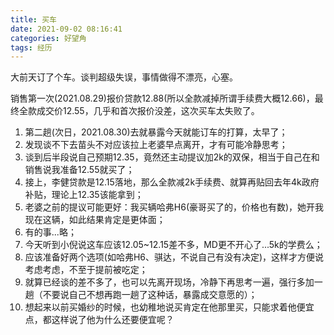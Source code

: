 ```yaml
---
title: 买车
date: 2021-09-02 08:16:41
categories: 好望角
tags: 经历
---
```


大前天订了个车。谈判超级失误，事情做得不漂亮，心塞。
<!--more-->

销售第一次(2021.08.29)报价贷款12.88(所以全款减掉所谓手续费大概12.66)，最终全款成交价12.55，几乎和首次报价没差，这次买车太失败了。

1. 第二趟(次日，2021.08.30)去就暴露今天就能订车的打算，太早了；
2. 发现谈不下去苗头不对应该拉上老婆早点离开，才有可能冷静思考；
3. 谈到后半段说自己预期12.35，竟然还主动提议加2k的双保，相当于自己在和销售说我准备12.55就买了；
4. 接上，李健贷款是12.15落地，那么全款减2k手续费、就算再贴回去年4k政府补贴，理论上12.35该能拿到；
5. 老婆之前的提议可能更好：我买辆哈弗H6(豪哥买了的，价格也有数)，她开我现在这辆，如此结果肯定是更体面；
6. 有的事...略；
7. 今天听到小倪说这车应该12.05~12.15差不多，MD更不开心了...5k的学费么；
8. 应该准备好两个选项(如哈弗H6、骐达，不说自己有没有决定)，这样才方便说考虑考虑，不至于提前被吃定；
9. 就算已经谈的差不多了，也可以先离开现场，冷静下再思考一遍，强行多加一趟（不要说自己不想再跑一趟了这种话，暴露成交意愿的）；
10. 想起来以前买婚纱的时候，也幼稚地说买肯定在他那里买，只能求着他便宜点，都这样说了他为什么还要便宜呢？
